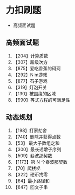 # 力扣刷题
- 高频面试题

## 高频面试题
1. 【204】计算质数
2. 【307】超级次方
3. 【875】爱吃香蕉的珂珂
4. 【292】Nim游戏
5. 【877】石子游戏
6. 【319】灯泡开关
7. 【130】被围绕的区域
8. 【990】等式方程的可满足性

## 动态规划
1. 【198】打家劫舍
2. 【740】删除并获得点数
3. 【53】 最大子数组之和
4. 【300】最长递增子序列
5. 【509】斐波那契数
6. 【1173】第 N 个泰波那契数
7. 【70】爬楼梯
8. 【322】硬币找零
9. 【64】最小路径和
10. 【647】回文子串
   